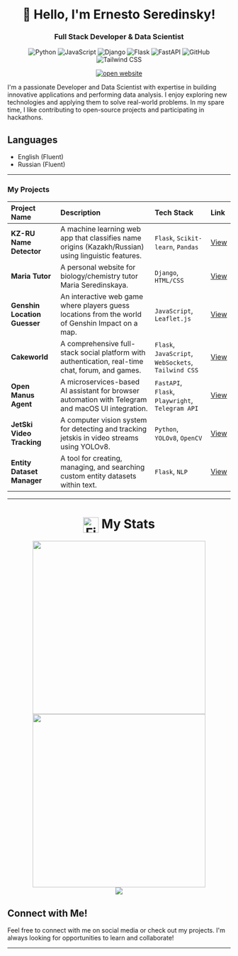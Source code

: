 <div align="center">
<h1>👋 Hello, I'm Ernesto Seredinsky!</h1>
<h3>Full Stack Developer & Data Scientist</h3>

![Python](https://img.shields.io/badge/Python-3776AB?style=flat-square&logo=python&logoColor=white)
![JavaScript](https://img.shields.io/badge/JavaScript-F7DF1E?style=flat-square&logo=javascript&logoColor=black)
![Django](https://img.shields.io/badge/Django-092E20?style=flat-square&logo=django&logoColor=white)
![Flask](https://img.shields.io/badge/Flask-000000?style=flat-square&logo=flask&logoColor=white)
![FastAPI](https://img.shields.io/badge/FastAPI-009688?style=flat-square&logo=fastapi&logoColor=white)
![GitHub](https://img.shields.io/badge/GitHub-181717?style=flat-square&logo=github&logoColor=white)
![Tailwind CSS](https://img.shields.io/badge/Tailwind_CSS-38B2AC?style=flat-square&logo=tailwind-css&logoColor=white)

  <a href="https://ernestoseredinsky.pythonanywhere.com/">
    <img src="https://img.shields.io/badge/||_‎_‎_‎_‎_OPEN WEBSITE_‎_‎_‎_‎||-0969DA?style=for-the-badge&logoColor=white" alt="open website">
  </a>
</div>

I'm a passionate Developer and Data Scientist with expertise in building innovative applications and performing data analysis. I enjoy exploring new technologies and applying them to solve real-world problems. In my spare time, I like contributing to open-source projects and participating in hackathons.

## Languages
- English (Fluent)
- Russian (Fluent)

---

### My Projects
| Project Name | Description | Tech Stack | Link |
| :--- | :--- | :--- | :--- |
| **KZ-RU Name Detector** | A machine learning web app that classifies name origins (Kazakh/Russian) using linguistic features. | `Flask`, `Scikit-learn`, `Pandas` | [View](https://github.com/ErnestoAizenberg/kz-ru-name-detector) |
| **Maria Tutor** | A personal website for biology/chemistry tutor Maria Seredinskaya. | `Django`, `HTML/CSS` | [View](https://github.com/ErnestoAizenberg/maria-tutor) |
| **Genshin Location Guesser** | An interactive web game where players guess locations from the world of Genshin Impact on a map. | `JavaScript`, `Leaflet.js` | [View](https://github.com/ErnestoAizenberg/Genshin-Location-Guesser) |
| **Cakeworld** | A comprehensive full-stack social platform with authentication, real-time chat, forum, and games. | `Flask`, `JavaScript`, `WebSockets`, `Tailwind CSS` | [View](https://github.com/ErnestoAizenberg/cakeworld) |
| **Open Manus Agent** | A microservices-based AI assistant for browser automation with Telegram and macOS UI integration. | `FastAPI`, `Flask`, `Playwright`, `Telegram API` | [View](https://github.com/ErnestoAizenberg/open-manus-agent) |
| **JetSki Video Tracking** | A computer vision system for detecting and tracking jetskis in video streams using YOLOv8. | `Python`, `YOLOv8`, `OpenCV` | [View](https://github.com/ErnestoAizenberg/jetski-tracker) |
| **Entity Dataset Manager** | A tool for creating, managing, and searching custom entity datasets within text. | `Flask`, `NLP` | [View](https://github.com/ErnestoAizenberg/entsearch) |

---

<h1 align="center" style="border-bottom: 0 !important;">
  <img src="https://raw.githubusercontent.com/Tarikul-Islam-Anik/Animated-Fluent-Emojis/master/Emojis/Travel%20and%20places/Fire.png" alt="Fire" width="35" height="35" style="vertical-align: middle !important;" />
  My Stats
</h1>

<div align="center">
  <img width="390" src="https://github-readme-streak-stats.herokuapp.com?user=ErnestoAizenberg&theme=dark&border_radius=10" />
  <img width="390" src="https://github-readme-stats.vercel.app/api?username=ErnestoAizenberg&show_icons=true&theme=vision-friendly-dark&border_radius=10" />
  <br/>
  <img src="https://github-readme-stats.vercel.app/api/top-langs/?username=ErnestoAizenberg&layout=compact&theme=vision-friendly-dark&border_radius=10&card_width=360" />
</div>

## Connect with Me!
Feel free to connect with me on social media or check out my projects. I'm always looking for opportunities to learn and collaborate! 

---
